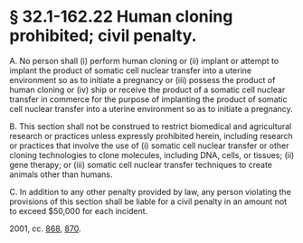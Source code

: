 # § 32.1-162.22 Human cloning prohibited; civil penalty.

<p>A. No person shall (i) perform human cloning or (ii) implant or attempt to implant the product of somatic cell nuclear transfer into a uterine environment so as to initiate a pregnancy or (iii) possess the product of human cloning or (iv) ship or receive the product of a somatic cell nuclear transfer in commerce for the purpose of implanting the product of somatic cell nuclear transfer into a uterine environment so as to initiate a pregnancy.</p><p>B. This section shall not be construed to restrict biomedical and agricultural research or practices unless expressly prohibited herein, including research or practices that involve the use of (i) somatic cell nuclear transfer or other cloning technologies to clone molecules, including DNA, cells, or tissues; (ii) gene therapy; or (iii) somatic cell nuclear transfer techniques to create animals other than humans.</p><p>C. In addition to any other penalty provided by law, any person violating the provisions of this section shall be liable for a civil penalty in an amount not to exceed $50,000 for each incident.</p><p>2001, cc. <a href='http://lis.virginia.gov/cgi-bin/legp604.exe?011+ful+CHAP0868'>868</a>, <a href='http://lis.virginia.gov/cgi-bin/legp604.exe?011+ful+CHAP0870'>870</a>.</p>